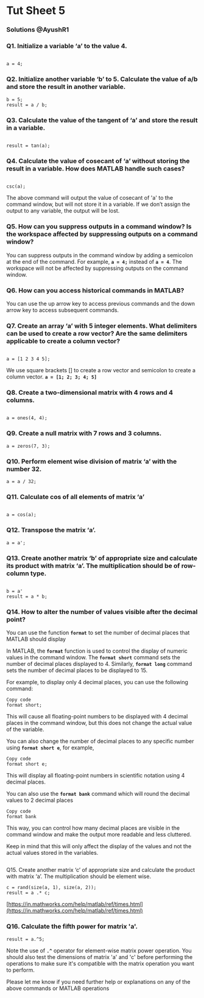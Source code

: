 # Tut Sheet 5

### Solutions @AyushR1

### Q1. Initialize a variable ‘a’ to the value 4.

```

a = 4;
```

### Q2. Initialize another variable ‘b’ to 5. Calculate the value of a/b and store the result in another variable.

```
b = 5;
result = a / b;

```

### Q3. Calculate the value of the tangent of ‘a’ and store the result in a variable.

```

result = tan(a);

```

### Q4. Calculate the value of cosecant of ‘a’ without storing the result in a variable. How does MATLAB handle such cases?

```

csc(a);

```

The above command will output the value of cosecant of 'a' to the command window, but will not store it in a variable. If we don’t assign the output to any variable, the output will be lost.

### Q5. How can you suppress outputs in a command window? Is the workspace affected by suppressing outputs on a command window?

You can suppress outputs in the command window by adding a semicolon at the end of the command. For example, **`a = 4;`** instead of **`a = 4`**. The workspace will not be affected by suppressing outputs on the command window.

### Q6. How can you access historical commands in MATLAB?

You can use the up arrow key to access previous commands and the down arrow key to access subsequent commands.

### Q7. Create an array ‘a’ with 5 integer elements. What delimiters can be used to create a row vector? Are the same delimiters applicable to create a column vector?

```

a = [1 2 3 4 5];

```

We use square brackets [] to create a row vector and semicolon to create a column vector. **`a = [1; 2; 3; 4; 5]`**

### Q8. Create a two-dimensional matrix with 4 rows and 4 columns.

```

a = ones(4, 4);

```

### **Q9. Create a null matrix with 7 rows and 3 columns.**

```
a = zeros(7, 3);

```

### Q10. Perform element wise division of matrix ‘a’ with the number 32.

```
a = a / 32;

```

### Q11. Calculate cos of all elements of matrix ‘a’

```

a = cos(a);

```

### Q12. Transpose the matrix ‘a’.

```
a = a';

```

### Q13. Create another matrix ‘b’ of appropriate size and calculate its product with matrix ‘a’. The multiplication should be of row-column type.

```

b = a'
result = a * b;

```

### 

### Q14. How to alter the number of values visible after the decimal point?
You can use the function **`format`** to set the number of decimal places that MATLAB should display

In MATLAB, the **`format`** function is used to control the display of numeric values in the command window. The **`format short`** command sets the number of decimal places displayed to 4. Similarly, **`format long`** command sets the number of decimal places to be displayed to 15.

For example, to display only 4 decimal places, you can use the following command:

```
Copy code
format short;

```

This will cause all floating-point numbers to be displayed with 4 decimal places in the command window, but this does not change the actual value of the variable.

You can also change the number of decimal places to any specific number using **`format short e`**, for example,

```
Copy code
format short e;

```

This will display all floating-point numbers in scientific notation using 4 decimal places.

You can also use the **`format bank`** command which will round the decimal values to 2 decimal places

```
Copy code
format bank

```

This way, you can control how many decimal places are visible in the command window and make the output more readable and less cluttered.

Keep in mind that this will only affect the display of the values and not the actual values stored in the variables.

```

```

Q15. Create another matrix ‘c’ of appropriate size and calculate the product with matrix ‘a’. The multiplication should be element wise.

```
c = rand(size(a, 1), size(a, 2));
result = a .* c;

```

[https://in.mathworks.com/help/matlab/ref/times.html](https://in.mathworks.com/help/matlab/ref/times.html)

### Q16. Calculate the fifth power for matrix 'a'.

```
result = a.^5;

```

Note the use of **`.^`** operator for element-wise matrix power operation.
You should also test the dimensions of matrix 'a' and 'c' before performing the operations to make sure it's compatible with the matrix operation you want to perform.

Please let me know if you need further help or explanations on any of the above commands or MATLAB operations